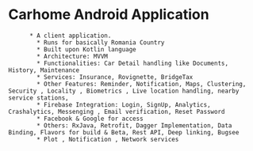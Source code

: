 # Carhome Android Application

          * A client application.
            * Runs for basically Romania Country
            * Built upon Kotlin language
            * Architecture: MVVM
            * Functionalities: Car Detail handling like Documents, History, Maintenance
            * Services: Insurance, Rovignette, BridgeTax
            * Other Features: Reminder, Notification, Maps, Clustering, Security , Locality , Biometrics , Live location handling, nearby service stations,
            * Firebase Integration: Login, SignUp, Analytics, Crashalytics, Messenging , Email verification, Reset Password
            * Facebook & Google for access
            * Others: RxJava, Retrofit, Dagger Implementation, Data Binding, Flavors for build & Beta, Rest API, Deep linking, Bugsee
            * Plot , Notification , Network services
         


